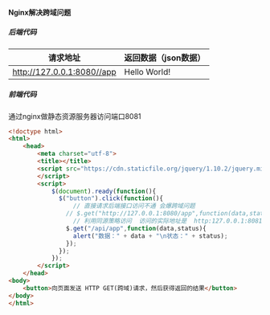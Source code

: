 #### Nginx解决跨域问题

##### 后端代码

| 请求地址                   | 返回数据（json数据） |
| -------------------------- | -------------------- |
| http://127.0.0.1:8080//app | Hello World!         |

##### 前端代码

通过nginx做静态资源服务器访问端口8081

```html
<!doctype html>
<html>
	<head>
		<meta charset="utf-8">
		<title></title>
		<script src="https://cdn.staticfile.org/jquery/1.10.2/jquery.min.js">
		</script>
		<script>
			$(document).ready(function(){
			  $("button").click(function(){
                  // 直接请求后端接口访问不通 会爆跨域问题
				// $.get("http://127.0.0.1:8080/app",function(data,status){
                  // 利用同源策略访问  访问的实际地址是  http:127.0.0.1:8081/api/app
				$.get("/api/app",function(data,status){
				  alert("数据：" + data + "\n状态：" + status);
				});
			  });
			});
		</script>
	</head>
<body>
	<button>向页面发送 HTTP GET(跨域)请求，然后获得返回的结果</button>
</body>
</html>
```

